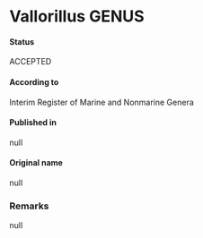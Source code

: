 Vallorillus GENUS
=======

#### Status
ACCEPTED

#### According to
Interim Register of Marine and Nonmarine Genera

#### Published in
null

#### Original name
null

### Remarks
null